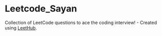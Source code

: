 # Leetcode_Sayan
Collection of LeetCode questions to ace the coding interview! - Created using [LeetHub](https://github.com/QasimWani/LeetHub).
